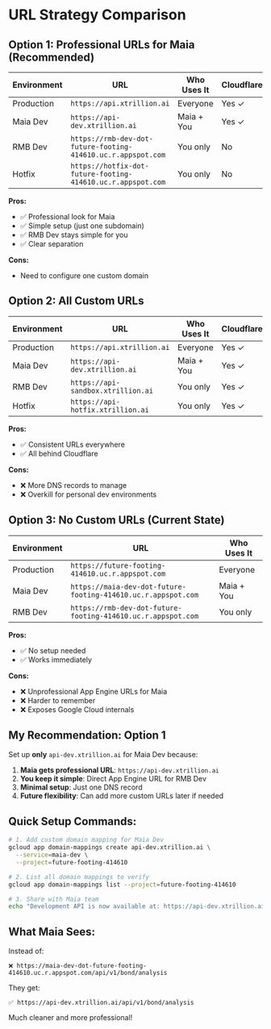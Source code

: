 # URL Strategy Comparison

## Option 1: Professional URLs for Maia (Recommended)

| Environment | URL | Who Uses It | Cloudflare? |
|------------|-----|-------------|-------------|
| Production | `https://api.xtrillion.ai` | Everyone | Yes ✓ |
| Maia Dev | `https://api-dev.xtrillion.ai` | Maia + You | Yes ✓ |
| RMB Dev | `https://rmb-dev-dot-future-footing-414610.uc.r.appspot.com` | You only | No |
| Hotfix | `https://hotfix-dot-future-footing-414610.uc.r.appspot.com` | You only | No |

**Pros:**
- ✅ Professional look for Maia
- ✅ Simple setup (just one subdomain)
- ✅ RMB Dev stays simple for you
- ✅ Clear separation

**Cons:**
- Need to configure one custom domain

## Option 2: All Custom URLs

| Environment | URL | Who Uses It | Cloudflare? |
|------------|-----|-------------|-------------|
| Production | `https://api.xtrillion.ai` | Everyone | Yes ✓ |
| Maia Dev | `https://api-dev.xtrillion.ai` | Maia + You | Yes ✓ |
| RMB Dev | `https://api-sandbox.xtrillion.ai` | You only | Yes ✓ |
| Hotfix | `https://api-hotfix.xtrillion.ai` | You only | Yes ✓ |

**Pros:**
- ✅ Consistent URLs everywhere
- ✅ All behind Cloudflare

**Cons:**
- ❌ More DNS records to manage
- ❌ Overkill for personal dev environments

## Option 3: No Custom URLs (Current State)

| Environment | URL | Who Uses It |
|------------|-----|-------------|
| Production | `https://future-footing-414610.uc.r.appspot.com` | Everyone |
| Maia Dev | `https://maia-dev-dot-future-footing-414610.uc.r.appspot.com` | Maia + You |
| RMB Dev | `https://rmb-dev-dot-future-footing-414610.uc.r.appspot.com` | You only |

**Pros:**
- ✅ No setup needed
- ✅ Works immediately

**Cons:**
- ❌ Unprofessional App Engine URLs for Maia
- ❌ Harder to remember
- ❌ Exposes Google Cloud internals

## My Recommendation: Option 1

Set up **only** `api-dev.xtrillion.ai` for Maia Dev because:

1. **Maia gets professional URL**: `https://api-dev.xtrillion.ai`
2. **You keep it simple**: Direct App Engine URL for RMB Dev
3. **Minimal setup**: Just one DNS record
4. **Future flexibility**: Can add more custom URLs later if needed

## Quick Setup Commands:

```bash
# 1. Add custom domain mapping for Maia Dev
gcloud app domain-mappings create api-dev.xtrillion.ai \
  --service=maia-dev \
  --project=future-footing-414610

# 2. List all domain mappings to verify
gcloud app domain-mappings list --project=future-footing-414610

# 3. Share with Maia team
echo "Development API is now available at: https://api-dev.xtrillion.ai"
```

## What Maia Sees:

Instead of:
```
❌ https://maia-dev-dot-future-footing-414610.uc.r.appspot.com/api/v1/bond/analysis
```

They get:
```
✅ https://api-dev.xtrillion.ai/api/v1/bond/analysis
```

Much cleaner and more professional!